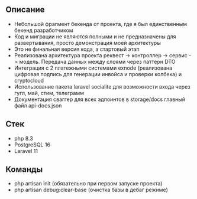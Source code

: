 ## Описание
- Небольшой фрагмент бекенда от проекта, где я был единственным бекенд разработчиком
- Код и миграции не являются полными и не предназначены для развертывания, просто демонстрация моей архитектуры
- Это не финальная версия кода, а стартовый этап
- Реализована архитектура проекта реквест -> контроллер -> сервис -> модель. Передача данных между слоями через паттерн DTO
- Интеграция с 2 платежными системами exnode (реализована цифровая подпись для генерации инвойса и проверки колбека) и cryptocloud
- Использование пакета laravel socialite для возможности входа через гугл, май, стим, телеграмм
- Документация сваггер для всех эдпоинтов в storage/docs главный файл api-docs.json

## Стек
- php 8.3
- PostgreSQL 16
- Laravel 11

## Команды

- php artisan init (обязательно при первом запуске проекта)
- php artisan debug:clear-base (очистка базы в дебаг режиме)




